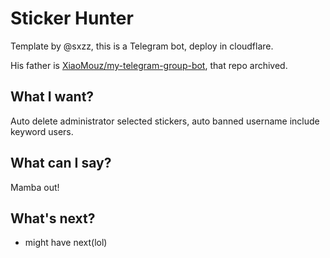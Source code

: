 # Sticker Hunter

Template by @sxzz, this is a Telegram bot, deploy in cloudflare.

His father is [XiaoMouz/my-telegram-group-bot](https://github.com/XiaoMouz/my-telegram-group-bot), that repo archived.

## What I want?

Auto delete administrator selected stickers, auto banned username include keyword users.

## What can I say?

Mamba out!

## What's next?

- might have next(lol)

